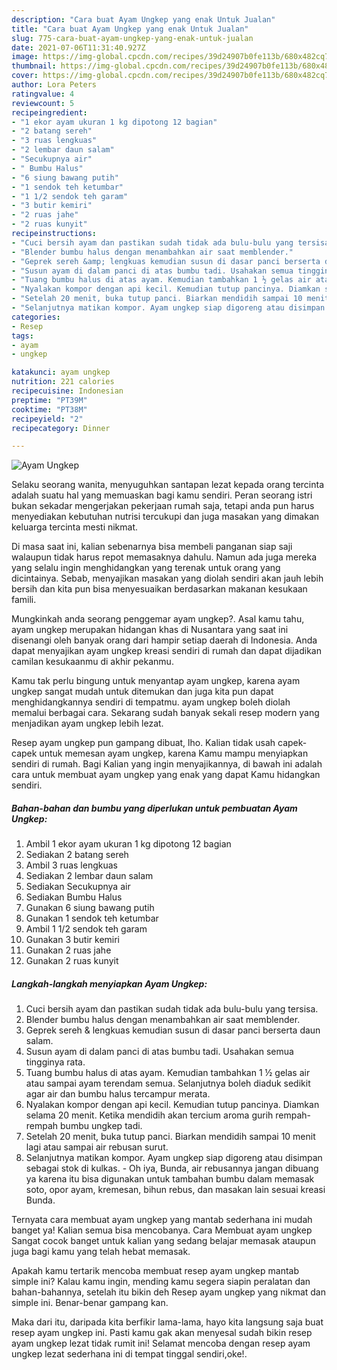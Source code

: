 ```yaml
---
description: "Cara buat Ayam Ungkep yang enak Untuk Jualan"
title: "Cara buat Ayam Ungkep yang enak Untuk Jualan"
slug: 775-cara-buat-ayam-ungkep-yang-enak-untuk-jualan
date: 2021-07-06T11:31:40.927Z
image: https://img-global.cpcdn.com/recipes/39d24907b0fe113b/680x482cq70/ayam-ungkep-foto-resep-utama.jpg
thumbnail: https://img-global.cpcdn.com/recipes/39d24907b0fe113b/680x482cq70/ayam-ungkep-foto-resep-utama.jpg
cover: https://img-global.cpcdn.com/recipes/39d24907b0fe113b/680x482cq70/ayam-ungkep-foto-resep-utama.jpg
author: Lora Peters
ratingvalue: 4
reviewcount: 5
recipeingredient:
- "1 ekor ayam ukuran 1 kg dipotong 12 bagian"
- "2 batang sereh"
- "3 ruas lengkuas"
- "2 lembar daun salam"
- "Secukupnya air"
- " Bumbu Halus"
- "6 siung bawang putih"
- "1 sendok teh ketumbar"
- "1 1/2 sendok teh garam"
- "3 butir kemiri"
- "2 ruas jahe"
- "2 ruas kunyit"
recipeinstructions:
- "Cuci bersih ayam dan pastikan sudah tidak ada bulu-bulu yang tersisa."
- "Blender bumbu halus dengan menambahkan air saat memblender."
- "Geprek sereh &amp; lengkuas kemudian susun di dasar panci berserta daun salam."
- "Susun ayam di dalam panci di atas bumbu tadi. Usahakan semua tingginya rata."
- "Tuang bumbu halus di atas ayam. Kemudian tambahkan 1 ½ gelas air atau sampai ayam terendam semua. Selanjutnya boleh diaduk sedikit agar air dan bumbu halus tercampur merata."
- "Nyalakan kompor dengan api kecil. Kemudian tutup pancinya. Diamkan selama 20 menit. Ketika mendidih akan tercium aroma gurih rempah-rempah bumbu ungkep tadi."
- "Setelah 20 menit, buka tutup panci. Biarkan mendidih sampai 10 menit lagi atau sampai air rebusan surut."
- "Selanjutnya matikan kompor. Ayam ungkep siap digoreng atau disimpan sebagai stok di kulkas. Oh iya, Bunda, air rebusannya jangan dibuang ya karena itu bisa digunakan untuk tambahan bumbu dalam memasak soto, opor ayam, kremesan, bihun rebus, dan masakan lain sesuai kreasi Bunda."
categories:
- Resep
tags:
- ayam
- ungkep

katakunci: ayam ungkep 
nutrition: 221 calories
recipecuisine: Indonesian
preptime: "PT39M"
cooktime: "PT38M"
recipeyield: "2"
recipecategory: Dinner

---
```



![Ayam Ungkep](https://img-global.cpcdn.com/recipes/39d24907b0fe113b/680x482cq70/ayam-ungkep-foto-resep-utama.jpg)

Selaku seorang wanita, menyuguhkan santapan lezat kepada orang tercinta adalah suatu hal yang memuaskan bagi kamu sendiri. Peran seorang istri bukan sekadar mengerjakan pekerjaan rumah saja, tetapi anda pun harus menyediakan kebutuhan nutrisi tercukupi dan juga masakan yang dimakan keluarga tercinta mesti nikmat.

Di masa  saat ini, kalian sebenarnya bisa membeli panganan siap saji walaupun tidak harus repot memasaknya dahulu. Namun ada juga mereka yang selalu ingin menghidangkan yang terenak untuk orang yang dicintainya. Sebab, menyajikan masakan yang diolah sendiri akan jauh lebih bersih dan kita pun bisa menyesuaikan berdasarkan makanan kesukaan famili. 



Mungkinkah anda seorang penggemar ayam ungkep?. Asal kamu tahu, ayam ungkep merupakan hidangan khas di Nusantara yang saat ini disenangi oleh banyak orang dari hampir setiap daerah di Indonesia. Anda dapat menyajikan ayam ungkep kreasi sendiri di rumah dan dapat dijadikan camilan kesukaanmu di akhir pekanmu.

Kamu tak perlu bingung untuk menyantap ayam ungkep, karena ayam ungkep sangat mudah untuk ditemukan dan juga kita pun dapat menghidangkannya sendiri di tempatmu. ayam ungkep boleh diolah memalui berbagai cara. Sekarang sudah banyak sekali resep modern yang menjadikan ayam ungkep lebih lezat.

Resep ayam ungkep pun gampang dibuat, lho. Kalian tidak usah capek-capek untuk memesan ayam ungkep, karena Kamu mampu menyiapkan sendiri di rumah. Bagi Kalian yang ingin menyajikannya, di bawah ini adalah cara untuk membuat ayam ungkep yang enak yang dapat Kamu hidangkan sendiri.

<!--inarticleads1-->

##### Bahan-bahan dan bumbu yang diperlukan untuk pembuatan Ayam Ungkep:

1. Ambil 1 ekor ayam ukuran 1 kg dipotong 12 bagian
1. Sediakan 2 batang sereh
1. Ambil 3 ruas lengkuas
1. Sediakan 2 lembar daun salam
1. Sediakan Secukupnya air
1. Sediakan  Bumbu Halus
1. Gunakan 6 siung bawang putih
1. Gunakan 1 sendok teh ketumbar
1. Ambil 1 1/2 sendok teh garam
1. Gunakan 3 butir kemiri
1. Gunakan 2 ruas jahe
1. Gunakan 2 ruas kunyit




<!--inarticleads2-->

##### Langkah-langkah menyiapkan Ayam Ungkep:

1. Cuci bersih ayam dan pastikan sudah tidak ada bulu-bulu yang tersisa.
1. Blender bumbu halus dengan menambahkan air saat memblender.
1. Geprek sereh &amp; lengkuas kemudian susun di dasar panci berserta daun salam.
1. Susun ayam di dalam panci di atas bumbu tadi. Usahakan semua tingginya rata.
1. Tuang bumbu halus di atas ayam. Kemudian tambahkan 1 ½ gelas air atau sampai ayam terendam semua. Selanjutnya boleh diaduk sedikit agar air dan bumbu halus tercampur merata.
1. Nyalakan kompor dengan api kecil. Kemudian tutup pancinya. Diamkan selama 20 menit. Ketika mendidih akan tercium aroma gurih rempah-rempah bumbu ungkep tadi.
1. Setelah 20 menit, buka tutup panci. Biarkan mendidih sampai 10 menit lagi atau sampai air rebusan surut.
1. Selanjutnya matikan kompor. Ayam ungkep siap digoreng atau disimpan sebagai stok di kulkas. - Oh iya, Bunda, air rebusannya jangan dibuang ya karena itu bisa digunakan untuk tambahan bumbu dalam memasak soto, opor ayam, kremesan, bihun rebus, dan masakan lain sesuai kreasi Bunda.




Ternyata cara membuat ayam ungkep yang mantab sederhana ini mudah banget ya! Kalian semua bisa mencobanya. Cara Membuat ayam ungkep Sangat cocok banget untuk kalian yang sedang belajar memasak ataupun juga bagi kamu yang telah hebat memasak.

Apakah kamu tertarik mencoba membuat resep ayam ungkep mantab simple ini? Kalau kamu ingin, mending kamu segera siapin peralatan dan bahan-bahannya, setelah itu bikin deh Resep ayam ungkep yang nikmat dan simple ini. Benar-benar gampang kan. 

Maka dari itu, daripada kita berfikir lama-lama, hayo kita langsung saja buat resep ayam ungkep ini. Pasti kamu gak akan menyesal sudah bikin resep ayam ungkep lezat tidak rumit ini! Selamat mencoba dengan resep ayam ungkep lezat sederhana ini di tempat tinggal sendiri,oke!.


